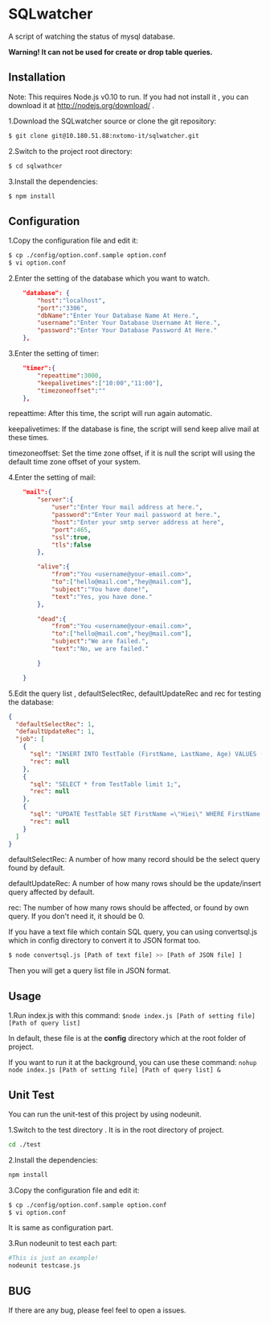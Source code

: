SQLwatcher
======
A script of watching the status of mysql database.

**Warning! It can not be used for create or drop table queries.**

Installation
---
Note: This requires Node.js v0.10 to run. If you had not install it , you can download it at http://nodejs.org/download/ . 

1.Download the SQLwatcher source or clone the git repository:
```bash
$ git clone git@10.180.51.88:nxtomo-it/sqlwatcher.git
```

2.Switch to the project root directory:
```bash
$ cd sqlwathcer
```
3.Install the dependencies: 
```bash
$ npm install
```

Configuration
---
1.Copy the configuration file and edit it: 
```bash
$ cp ./config/option.conf.sample option.conf 
$ vi option.conf
```

2.Enter the setting of the database which you want to watch.
```json
    "database": {
        "host":"localhost",
        "port":"3306",
        "dbName":"Enter Your Database Name At Here.",
        "username":"Enter Your Database Username At Here.",
        "password":"Enter Your Database Password At Here."
    },
```
3.Enter the setting of timer: 
```json
    "timer":{
        "repeattime":3000,  
        "keepalivetimes":["10:00","11:00"],
        "timezoneoffset":""
    },

```

repeattime: After this time, the script will run again automatic.

keepalivetimes: If the database is fine, the script will send keep alive 
mail at these times.

timezoneoffset: Set the time zone offset, if it is null the script will using the default time zone offset of your system.

4.Enter the setting of mail: 
```json
    "mail":{
        "server":{
            "user":"Enter Your mail address at here.",
            "password":"Enter Your mail password at here.",
            "host":"Enter your smtp server address at here",
            "port":465,
            "ssl":true,
            "tls":false
        },

        "alive":{
            "from":"You <username@your-email.com>",
            "to":["hello@mail.com","hey@mail.com"],
            "subject":"You have done!",
            "text":"Yes, you have done."
        },

        "dead":{
            "from":"You <username@your-email.com>",
            "to":["hello@mail.com","hey@mail.com"],
            "subject":"We are failed.",
            "text":"No, we are failed."

        }

    }
```

5.Edit the query list ,  defaultSelectRec, defaultUpdateRec and rec for testing the database:
```json
{
  "defaultSelectRec": 1,
  "defaultUpdateRec": 1,
  "job": [
    {   
      "sql": "INSERT INTO TestTable (FirstName, LastName, Age) VALUES (\"Sardo\", \"Ip\", \"21\");",
      "rec": null
    },  
    {   
      "sql": "SELECT * from TestTable limit 1;",
      "rec": null
    },  
    {   
      "sql": "UPDATE TestTable SET FirstName =\"Hiei\" WHERE FirstName = \"Sardo\";",
      "rec": null
    }   
  ]
}
```
defaultSelectRec: A number of  how many record should be the select query found by default.

defaultUpdateRec: A number of  how many rows should be the update/insert query affected by default.

rec: The number of how many rows should be affected, or found by own query. If you don't need it, it should be 0.

If you have a text file which contain SQL query, you can using  convertsql.js which in config directory to convert it to JSON format too. 

```bash
$ node convertsql.js [Path of text file] >> [Path of JSON file] ]
```
Then you will get a query list file in JSON format.

Usage
---
1.Run index.js with this command: 
`$node index.js [Path of setting file] [Path of query list]`

In default, these file is at the **config** directory which at the root folder of project.

If you want to run it at the background, you can use these command:
`nohup node index.js [Path of setting file] [Path of query list] &`


Unit Test
---
You can run the unit-test of this project by using nodeunit.

1.Switch to the test directory . It is in the root directory of project. 
```bash
cd ./test
```

2.Install the dependencies:
```bash
npm install
```

3.Copy the configuration file and edit it: 
```bash
$ cp ./config/option.conf.sample option.conf
$ vi option.conf
```

It is same as configuration part.

3.Run nodeunit to test each part:
```bash
#This is just an example!
nodeunit testcase.js
``` 

BUG
---
If there are any bug, please feel feel to open a issues.


